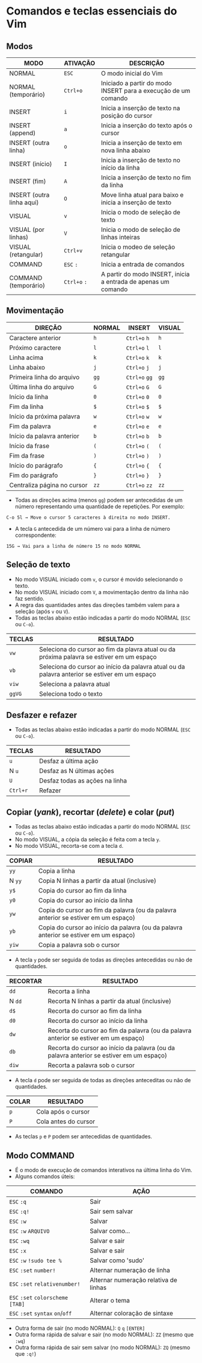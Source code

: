 # Comandos e teclas essenciais do Vim

## Modos

| MODO                      | ATIVAÇÃO | DESCRIÇÃO                                                      |
|---------------------------|----------|----------------------------------------------------------------|
| NORMAL                    | `ESC`      | O modo inicial do Vim                                          |
| NORMAL (temporário)       | `Ctrl+o`      | Iniciado a partir do modo INSERT para a execução de um comando |
| INSERT                    | `i`        | Inicia a inserção de texto na posição do cursor                |
| INSERT (append)           | `a`        | Inicia a inserção do texto após o cursor                       |
| INSERT (outra linha)      | `o`        | Inicia a inserção de texto em nova linha abaixo                |
| INSERT (início)           | `I`        | Inicia a inserção de texto no início da linha                  |
| INSERT (fim)              | `A`        | Inicia a inserção de texto no fim da linha                     |
| INSERT (outra linha aqui) | `O`        | Move linha atual para baixo e inicia a inserção de texto       |
| VISUAL                    | `v`        | Inicia o modo de seleção de texto                              |
| VISUAL (por linhas)       | `V`        | Inicia o modo de seleção de linhas inteiras                    |
| VISUAL (retangular)       | `Ctrl+v`      | Inicia o modeo de seleção retangular                           |
| COMMAND                   | `ESC` `:`    | Inicia a entrada de comandos                                   |
| COMMAND (temporário)      | `Ctrl+o` `:`    | A partir do modo INSERT, inicia a entrada de apenas um comando |

## Movimentação

| DIREÇÃO                     | NORMAL | INSERT | VISUAL |
|-----------------------------|--------|--------|--------|
| Caractere anterior          | `h`      | `Ctrl+o` `h`  | `h`      |
| Próximo caractere           | `l`      | `Ctrl+o` `l`  | `l`      |
| Linha acima                 | `k`      | `Ctrl+o` `k`  | `k`      |
| Linha abaixo                | `j`      | `Ctrl+o` `j`  | `j`      |
| Primeira linha do arquivo   | `gg`     | `Ctrl+o` `gg` | `gg`     |
| Última linha do arquivo     | `G`      | `Ctrl+o` `G`  | `G`      |
| Início da linha             | `0`      | `Ctrl+o` `0`  | `0`      |
| Fim da linha                | `$`      | `Ctrl+o` `$`  | `$`      |
| Início da próxima palavra   | `w`      | `Ctrl+o` `w`  | `w`      |
| Fim da palavra              | `e`      | `Ctrl+o` `e` | `e`      |
| Início da palavra anterior  | `b`      | `Ctrl+o` `b` | `b`      |
| Início da frase             | `(`      | `Ctrl+o` `(` | `(`      |
| Fim da frase                | `)`      | `Ctrl+o` `)` | `)`      |
| Início do parágrafo         | `{`      | `Ctrl+o` `{` | `{`      |
| Fim do parágrafo            | `}`      | `Ctrl+o` `}` | `}`      |
| Centraliza página no cursor | `zz`     | `Ctrl+o` `zz` | `zz`     |

* Todas as direções acima (menos `gg`) podem ser antecedidas de um número representando uma quantidade de repetições. Por exemplo:

```
C-o 5l → Move o cursor 5 caracteres à direita no modo INSERT.
```

* A tecla `G` antecedida de um número vai para a linha de número correspondente:

```
15G → Vai para a linha de número 15 no modo NORMAL
```

## Seleção de texto

* No modo VISUAL iniciado com `v`, o cursor é movido selecionando o texto.
* No modo VISUAL iniciado com `V`, a movimentação dentro da linha não faz sentido.
* A regra das quantidades antes das direções também valem para a seleção (após `v` ou `V`).
* Todas as teclas abaixo estão indicadas a partir do modo NORMAL (`ESC` ou `C-o`).

| TECLAS | RESULTADO                                                                                     |
|--------|-----------------------------------------------------------------------------------------------|
| `vw`     | Seleciona do cursor ao fim da plavra atual ou da próxima palavra se estiver em um espaço      |
| `vb`     | Seleciona do cursor ao início da palavra atual ou da palavra anterior se estiver em um espaço |
| `viw`    | Seleciona a palavra atual                                                                     |
| `ggVG`   | Seleciona todo o texto                                                                        |

## Desfazer e refazer

* Todas as teclas abaixo estão indicadas a partir do modo NORMAL (`ESC` ou `C-o`).

| TECLAS | RESULTADO                      |
|--------|--------------------------------|
| `u`      | Desfaz a última ação           |
| N `u`     | Desfaz as N últimas ações      |
| `U`      | Desfaz todas as ações na linha |
| `Ctrl+r` | Refazer                        |

## Copiar (*yank*), recortar (*delete*) e colar (*put*)

* Todas as teclas abaixo estão indicadas a partir do modo NORMAL (`ESC` ou `C-o`).
* No modo VISUAL, a cópia da seleção é feita com a tecla `y`.
* No modo VISUAL, recorta-se com a tecla `d`.

| COPIAR | RESULTADO                                                                             |
|--------|---------------------------------------------------------------------------------------|
| `yy`     | Copia a linha                                                                         |
| N `yy`    | Copia N linhas a partir da atual (inclusive)                                          |
| `y$`     | Copia do cursor ao fim da linha                                                       |
| `y0`     | Copia do cursor ao início da linha                                                    |
| `yw`     | Copia do cursor ao fim da palavra (ou da palavra anterior se estiver em um espaço)    |
| `yb`     | Copia do cursor ao início da palavra (ou da palavra anterior se estiver em um espaço) |
| `yiw`    | Copia a palavra sob o cursor                                                          |

* A tecla `y` pode ser seguida de todas as direções antecedidas ou não de quantidades.

| RECORTAR | RESULTADO                                                                               |
|----------|-----------------------------------------------------------------------------------------|
| `dd`       | Recorta a linha                                                                         |
| N `dd`      | Recorta N linhas a partir da atual (inclusive)                                          |
| `d$`       | Recorta do cursor ao fim da linha                                                       |
| `d0`       | Recorta do cursor ao início da linha                                                    |
| `dw`       | Recorta do cursor ao fim da palavra (ou da palavra anterior se estiver em um espaço)    |
| `db`       | Recorta do cursor ao início da palavra (ou da palavra anterior se estiver em um espaço) |
| `diw`      | Recorta a palavra sob o cursor                                                          |

* A tecla `d` pode ser seguida de todas as direções anteceditas ou não de quantidades.

| COLAR | RESULTADO            |
|-------|----------------------|
| `p`     | Cola após o cursor   |
| `P`     | Cola antes do cursor |

* As teclas `p` e `P` podem ser antecedidas de quantidades.

## Modo COMMAND

* É o modo de execução de comandos interativos na última linha do Vim.
* Alguns comandos úteis:

| COMANDO                    | AÇÃO                                  |
|----------------------------|---------------------------------------|
| `ESC` `:q`                     | Sair                                  |
| `ESC` `:q!`                    | Sair sem salvar                       |
| `ESC` `:w`                     | Salvar                                |
| `ESC` `:w` `ARQUIVO`             | Salvar como...                        |
| `ESC` `:wq`                    | Salvar e sair                         |
| `ESC` `:x`                     | Salvar e sair                         |
| `ESC` `:w` `!sudo tee %`         | Salvar como 'sudo'                    |
| `ESC` `:set` `number!`           | Alternar numeração de linha           |
| `ESC` `:set` `relativenumber!`    | Alternar numeração relativa de linhas |
| `ESC` `:set` `colorscheme` `[TAB]` | Alterar o tema                        |
| `ESC` `:set` `syntax` `on`/`off`     | Alternar coloração de sintaxe         |

* Outra forma de sair (no modo NORMAL): `Q` `q` `[ENTER]`
* Outra forma rápida de salvar e sair (no modo NORMAL): `ZZ` (mesmo que `:wq`)
* Outra forma rápida de sair sem salvar (no modo NORMAL): `ZQ` (mesmo que `:q!`)

